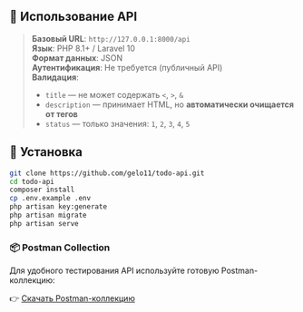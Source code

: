 ## 🚀 Использование API

> **Базовый URL**: `http://127.0.0.1:8000/api`  
> **Язык**: PHP 8.1+ / Laravel 10  
> **Формат данных**: JSON  
> **Аутентификация**: Не требуется (публичный API)  
> **Валидация**:
> - `title` — не может содержать `<`, `>`, `&`
> - `description` — принимает HTML, но **автоматически очищается от тегов**
> - `status` — только значения: `1`, `2`, `3`, `4`, `5`

## 🚀 Установка

```bash
git clone https://github.com/gelo11/todo-api.git
cd todo-api
composer install
cp .env.example .env
php artisan key:generate
php artisan migrate
php artisan serve
```

### 📦 Postman Collection

Для удобного тестирования API используйте готовую Postman-коллекцию:

👉 [Скачать Postman-коллекцию](docs/api-postman-collection.json)
